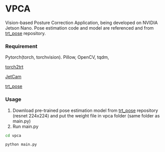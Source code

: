 # VPCA

Vision-based Posture Correction Application, being developed on NVIDIA Jetson Nano. Pose estimation code and model are referenced and from [trt_pose](https://github.com/NVIDIA-AI-IOT/trt_pose) repository.



### Requirement

Pytorch(torch, torchvision). Pillow, OpenCV, tqdm,

[torch2trt](github.com/NVIDIA-AI_IOT/torch2trt)

[JetCam](github.com/NVIDIA-AI_IOT/jetcam)

[trt_pose](https://github.com/NVIDIA-AI-IOT/trt_pose)



### Usage

1. Download pre-trained pose estimation model from [trt_pose](https://github.com/NVIDIA-AI-IOT/trt_pose) repository (resnet 224x224) and put the weight file in vpca folder (same folder as main.py)
2. Run main.py

```bash
cd vpca

python main.py
```

